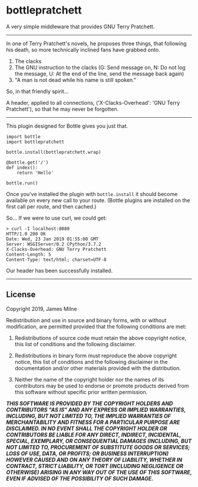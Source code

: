 # bottlepratchett

A very simple middleware that provides GNU Terry Pratchett.

---

In one of Terry Pratchett's novels, he proposes three things, that following his death, so more technically inclined fans have grabbed onto.

1. The clacks
2. The GNU instruction to the clacks (G: Send message on, N: Do not log the message, U: At the end of the line, send the message back again)
3. "A man is not dead while his name is still spoken."

So, in that friendly spirit...

A header, applied to all connections, ('X-Clacks-Overhead': 'GNU Terry Pratchett'), so that he may never be forgotten.

---

This plugin designed for Bottle gives you just that.

```
import bottle
import bottlepratchett

bottle.install(bottlepratchett.wrap)

@bottle.get('/')
def index():
    return 'Hello'

bottle.run()
```

Once you've installed the plugin with ```bottle.install``` it should become available on every new call to your route. (Bottle plugins are installed on the first call per route, and then cached.)

So... If we were to use curl, we could get:

```
> curl -I localhost:8080
HTTP/1.0 200 OK
Date: Wed, 23 Jan 2019 01:55:00 GMT
Server: WSGIServer/0.2 CPython/3.7.2
X-Clacks-Overhead: GNU Terry Pratchett
Content-Length: 5
Content-Type: text/html; charset=UTF-8
```

Our header has been successfully installed.

---

## License

Copyright 2019, James Milne

Redistribution and use in source and binary forms, with or without modification, are permitted provided that the following conditions are met:

1. Redistributions of source code must retain the above copyright notice, this list of conditions and the following disclaimer.

2. Redistributions in binary form must reproduce the above copyright notice, this list of conditions and the following disclaimer in the documentation and/or other materials provided with the distribution.

3. Neither the name of the copyright holder nor the names of its contributors may be used to endorse or promote products derived from this software without specific prior written permission.

***THIS SOFTWARE IS PROVIDED BY THE COPYRIGHT HOLDERS AND CONTRIBUTORS "AS IS" AND ANY EXPRESS OR IMPLIED WARRANTIES, INCLUDING, BUT NOT LIMITED TO, THE IMPLIED WARRANTIES OF MERCHANTABILITY AND FITNESS FOR A PARTICULAR PURPOSE ARE DISCLAIMED. IN NO EVENT SHALL THE COPYRIGHT HOLDER OR CONTRIBUTORS BE LIABLE FOR ANY DIRECT, INDIRECT, INCIDENTAL, SPECIAL, EXEMPLARY, OR CONSEQUENTIAL DAMAGES (INCLUDING, BUT NOT LIMITED TO, PROCUREMENT OF SUBSTITUTE GOODS OR SERVICES; LOSS OF USE, DATA, OR PROFITS; OR BUSINESS INTERRUPTION) HOWEVER CAUSED AND ON ANY THEORY OF LIABILITY, WHETHER IN CONTRACT, STRICT LIABILITY, OR TORT (INCLUDING NEGLIGENCE OR OTHERWISE) ARISING IN ANY WAY OUT OF THE USE OF THIS SOFTWARE, EVEN IF ADVISED OF THE POSSIBILITY OF SUCH DAMAGE.***
